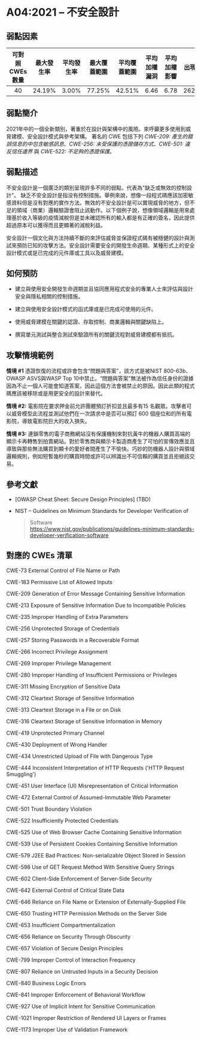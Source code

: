 # A04:2021 – 不安全設計

## 弱點因素

| 可對照 CWEs 數量 | 最大發生率 | 平均發生率 | 最大覆蓋範圍 | 平均覆蓋範圍 | 平均加權漏洞 | 平均加權影響 | 出現次數 | 所有相關 CVEs 數量 |
|:-------------:|:--------------------:|:--------------------:|:--------------:|:--------------:|:----------------------:|:---------------------:|:-------------------:|:------------:|
| 40          | 24.19%             | 3.00%              | 77.25%       | 42.51%       | 6.46                 | 6.78                | 262,407           | 2,691      |

## 弱點簡介

2021年中的一個全新類別，著重於在設計與架構中的風險。來呼籲更多使用到威脅建模、安全設計模式與參考架構。
著名的 CWE 包括下列 *CWE-209: 產生的錯誤信息的中包含敏感訊息*、*CWE-256: 未受保護的憑證儲存方式*、*CWE-501: 違反信任邊界* 與 *CWE-522: 不足夠的憑證保護*。


## 弱點描述 

不安全設計是一個廣泛的類別呈現許多不同的弱點，代表為"缺乏或無效的控制設計"。 缺乏不安全設計是指没有控制措施。舉例來說，想像一段程式碼應該加密敏感資料但是沒有對應的實作方法。無效的不安全設計是可以實現威脅的地方，但不足的領域（商業）邏輯驗證會阻止該動作。以下個例子說，想像領域邏輯是用來處理基於收入等級的疫情減稅但是並未確認所有的輸入都是有正確的簽名，因此提供超過原本可以獲得而且更顯著的減稅利益。

安全設計一個文化與方法持續不斷的來評估威脅並保證程式碼有被穩健的設計與測試來預防已知的攻擊方法。安全設計需要安全的開發生命週期、某種形式上的安全設計模式或是已完成的元件庫或工具以及威脅建模。

## 如何預防

-   建立與使用安全開發生命週期並且協同應用程式安全的專業人士來評估與設計安全與隱私相關的控制措施。

-   建立與使用安全設計模式的函式庫或是已完成可使用的元件。    

-   使用威脅建模在關鍵的認證、存取控制、商業邏輯與關鍵缺陷上。

-   撰寫單元測試與整合測試來驗證所有的關鍵流程對威脅建模都有抵抗。

## 攻擊情境範例

**情境 #1** 憑證恢復的流程或許會包含“問題與答案”，該方式是被NIST 800-63b、OWASP ASVS與WASP Top 10中禁止。“問題與答案”無法被作為信任身份的證據因為不止一個人可能會知道答案，因此這個方法會被禁止的原因。因此此類的程式碼應該被移除或是用更安全的設計來替代。

**情境 #2:** 電影院在要求押金前允許團體預訂折扣並且最多有15 名觀眾。攻擊者可以威脅模型此流程並測試他們在一次請求中是否可以預訂 600 個座位和的所有電影院，導致電影院巨大的收入損失。

**情境  #3:** 連鎖零售的電子商務網站沒有保護機制來對抗黃牛的機器人購買高端的顯示卡再轉售到拍賣網站。對於零售商與顯示卡製造商產生了可怕的宣傳效應並且導致與那些無法購買到顯卡的愛好者間產生了不愉快。巧妙的防機器人設計與領域邏輯規則，例如短暫幾秒的購買時間或許可以辨識出不可信賴的購買並且拒絕該交易。

## 參考文獻

-   \[OWASP Cheat Sheet: Secure Design Principles\] (TBD)

-   NIST – Guidelines on Minimum Standards for Developer Verification of
    > Software  
    > https://www.nist.gov/publications/guidelines-minimum-standards-developer-verification-software

## 對應的 CWEs 清單

CWE-73 External Control of File Name or Path

CWE-183 Permissive List of Allowed Inputs

CWE-209 Generation of Error Message Containing Sensitive Information

CWE-213 Exposure of Sensitive Information Due to Incompatible Policies

CWE-235 Improper Handling of Extra Parameters

CWE-256 Unprotected Storage of Credentials

CWE-257 Storing Passwords in a Recoverable Format

CWE-266 Incorrect Privilege Assignment

CWE-269 Improper Privilege Management

CWE-280 Improper Handling of Insufficient Permissions or Privileges

CWE-311 Missing Encryption of Sensitive Data

CWE-312 Cleartext Storage of Sensitive Information

CWE-313 Cleartext Storage in a File or on Disk

CWE-316 Cleartext Storage of Sensitive Information in Memory

CWE-419 Unprotected Primary Channel

CWE-430 Deployment of Wrong Handler

CWE-434 Unrestricted Upload of File with Dangerous Type

CWE-444 Inconsistent Interpretation of HTTP Requests ('HTTP Request
Smuggling')

CWE-451 User Interface (UI) Misrepresentation of Critical Information

CWE-472 External Control of Assumed-Immutable Web Parameter

CWE-501 Trust Boundary Violation

CWE-522 Insufficiently Protected Credentials

CWE-525 Use of Web Browser Cache Containing Sensitive Information

CWE-539 Use of Persistent Cookies Containing Sensitive Information

CWE-579 J2EE Bad Practices: Non-serializable Object Stored in Session

CWE-598 Use of GET Request Method With Sensitive Query Strings

CWE-602 Client-Side Enforcement of Server-Side Security

CWE-642 External Control of Critical State Data

CWE-646 Reliance on File Name or Extension of Externally-Supplied File

CWE-650 Trusting HTTP Permission Methods on the Server Side

CWE-653 Insufficient Compartmentalization

CWE-656 Reliance on Security Through Obscurity

CWE-657 Violation of Secure Design Principles

CWE-799 Improper Control of Interaction Frequency

CWE-807 Reliance on Untrusted Inputs in a Security Decision

CWE-840 Business Logic Errors

CWE-841 Improper Enforcement of Behavioral Workflow

CWE-927 Use of Implicit Intent for Sensitive Communication

CWE-1021 Improper Restriction of Rendered UI Layers or Frames

CWE-1173 Improper Use of Validation Framework
